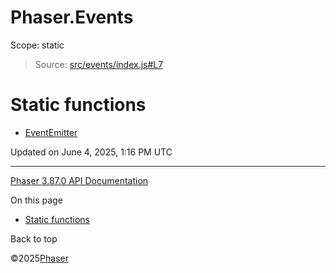# Phaser.Events

Scope:
static

> Source: [src/events/index.js#L7](https://github.com/phaserjs/phaser/blob/v3.87.0/src/events/index.js#L7)

# Static functions

* [EventEmitter](../class/events-eventemitter.md)

Updated on June 4, 2025, 1:16 PM UTC

---

[Phaser 3.87.0 API Documentation](../../index.md)

On this page

* [Static functions](#static-functions)

Back to top

©2025[Phaser](https://docs.phaser.io)